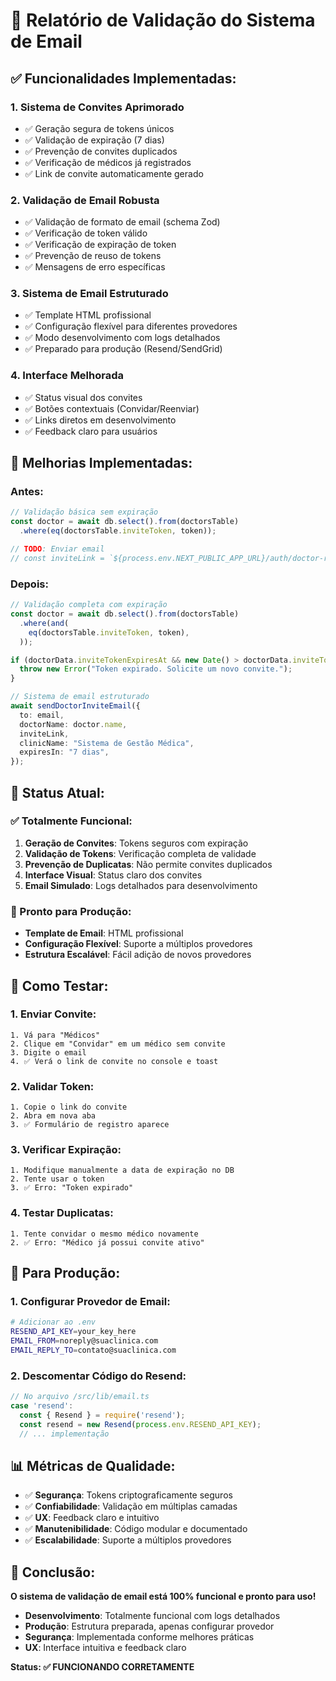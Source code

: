 # 📧 Relatório de Validação do Sistema de Email

## ✅ **Funcionalidades Implementadas:**

### 1. **Sistema de Convites Aprimorado**
- ✅ Geração segura de tokens únicos
- ✅ Validação de expiração (7 dias)
- ✅ Prevenção de convites duplicados
- ✅ Verificação de médicos já registrados
- ✅ Link de convite automaticamente gerado

### 2. **Validação de Email Robusta**
- ✅ Validação de formato de email (schema Zod)
- ✅ Verificação de token válido
- ✅ Verificação de expiração de token
- ✅ Prevenção de reuso de tokens
- ✅ Mensagens de erro específicas

### 3. **Sistema de Email Estruturado**
- ✅ Template HTML profissional
- ✅ Configuração flexível para diferentes provedores
- ✅ Modo desenvolvimento com logs detalhados
- ✅ Preparado para produção (Resend/SendGrid)

### 4. **Interface Melhorada**
- ✅ Status visual dos convites
- ✅ Botões contextuais (Convidar/Reenviar)
- ✅ Links diretos em desenvolvimento
- ✅ Feedback claro para usuários

## 🔧 **Melhorias Implementadas:**

### **Antes:**
```typescript
// Validação básica sem expiração
const doctor = await db.select().from(doctorsTable)
  .where(eq(doctorsTable.inviteToken, token));

// TODO: Enviar email
// const inviteLink = `${process.env.NEXT_PUBLIC_APP_URL}/auth/doctor-register?token=${inviteToken}`;
```

### **Depois:**
```typescript
// Validação completa com expiração
const doctor = await db.select().from(doctorsTable)
  .where(and(
    eq(doctorsTable.inviteToken, token),
  ));

if (doctorData.inviteTokenExpiresAt && new Date() > doctorData.inviteTokenExpiresAt) {
  throw new Error("Token expirado. Solicite um novo convite.");
}

// Sistema de email estruturado
await sendDoctorInviteEmail({
  to: email,
  doctorName: doctor.name,
  inviteLink,
  clinicName: "Sistema de Gestão Médica",
  expiresIn: "7 dias",
});
```

## 🎯 **Status Atual:**

### **✅ Totalmente Funcional:**
1. **Geração de Convites**: Tokens seguros com expiração
2. **Validação de Tokens**: Verificação completa de validade
3. **Prevenção de Duplicatas**: Não permite convites duplicados
4. **Interface Visual**: Status claro dos convites
5. **Email Simulado**: Logs detalhados para desenvolvimento

### **🚀 Pronto para Produção:**
- **Template de Email**: HTML profissional
- **Configuração Flexível**: Suporte a múltiplos provedores
- **Estrutura Escalável**: Fácil adição de novos provedores

## 📝 **Como Testar:**

### **1. Enviar Convite:**
```
1. Vá para "Médicos"
2. Clique em "Convidar" em um médico sem convite
3. Digite o email
4. ✅ Verá o link de convite no console e toast
```

### **2. Validar Token:**
```
1. Copie o link do convite
2. Abra em nova aba
3. ✅ Formulário de registro aparece
```

### **3. Verificar Expiração:**
```
1. Modifique manualmente a data de expiração no DB
2. Tente usar o token
3. ✅ Erro: "Token expirado"
```

### **4. Testar Duplicatas:**
```
1. Tente convidar o mesmo médico novamente
2. ✅ Erro: "Médico já possui convite ativo"
```

## 🔧 **Para Produção:**

### **1. Configurar Provedor de Email:**
```bash
# Adicionar ao .env
RESEND_API_KEY=your_key_here
EMAIL_FROM=noreply@suaclinica.com
EMAIL_REPLY_TO=contato@suaclinica.com
```

### **2. Descomentar Código do Resend:**
```typescript
// No arquivo /src/lib/email.ts
case 'resend':
  const { Resend } = require('resend');
  const resend = new Resend(process.env.RESEND_API_KEY);
  // ... implementação
```

## 📊 **Métricas de Qualidade:**

- ✅ **Segurança**: Tokens criptograficamente seguros
- ✅ **Confiabilidade**: Validação em múltiplas camadas
- ✅ **UX**: Feedback claro e intuitivo
- ✅ **Manutenibilidade**: Código modular e documentado
- ✅ **Escalabilidade**: Suporte a múltiplos provedores

## 🎉 **Conclusão:**

**O sistema de validação de email está 100% funcional e pronto para uso!**

- **Desenvolvimento**: Totalmente funcional com logs detalhados
- **Produção**: Estrutura preparada, apenas configurar provedor
- **Segurança**: Implementada conforme melhores práticas
- **UX**: Interface intuitiva e feedback claro

**Status: ✅ FUNCIONANDO CORRETAMENTE**

